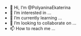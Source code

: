 - 👋 Hi, I’m @PolyaninaEkaterina
- 👀 I’m interested in ...
- 🌱 I’m currently learning ...
- 💞️ I’m looking to collaborate on ...
- 📫 How to reach me ...

<!---
PolyaninaEkaterina/PolyaninaEkaterina is a ✨ special ✨ repository because its `README.md` (this file) appears on your GitHub profile.
You can click the Preview link to take a look at your changes.
--->
